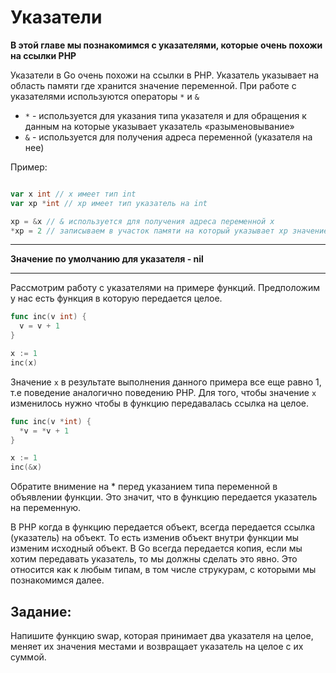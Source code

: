 # Указатели

**В этой главе мы познакомимся с указателями, которые очень похожи на
ссылки PHP**

Указатели в Go очень похожи на ссылки в PHP. Указатель указывает на
область памяти где хранится значение переменной. При работе с указателями
используются операторы `*` и `&`

- `*` - используется для указания типа указателя и для обращения к данным на
которые указывает указатель «разыменовывание»
- `&` - используется для получения адреса переменной (указателя на нее)

Пример:

```go

var x int // x имеет тип int
var xp *int // xp имеет тип указатель на int

xp = &x // & используется для получения адреса переменной x
*xp = 2 // записываем в участок памяти на который указывает xp значение 2 (разыменовывание)
```

---
**Значение по умолчанию для указателя - nil**

---


Рассмотрим работу с указателями на примере функций. Предположим у нас есть функция
в которую передается целое.

```go
func inc(v int) {
  v = v + 1
}

x := 1
inc(x)
```

Значение `x` в результате выполнения данного примера все еще равно 1, т.е поведение
аналогично поведению PHP. Для того, чтобы значение `x` изменилось нужно чтобы
в функцию передавалась ссылка на целое.

```go
func inc(v *int) {
  *v = *v + 1
}

x := 1
inc(&x)
```

Обратите внимение на * перед указанием типа переменной в объявлении функции.
Это значит, что в функцию передается указатель на переменную.

В PHP когда в функцию передается объект, всегда передается ссылка (указатель) на объект. То есть изменив объект внутри функции мы изменим исходный объект. В Go всегда передается копия, если мы хотим передавать указатель, то мы должны сделать это явно. Это относится как к любым типам, в том числе струкурам, с которыми мы познакомимся далее.

## Задание:

Напишите функцию swap, которая принимает два указателя на целое, меняет их значения местами
и возвращает указатель на целое с их суммой.

